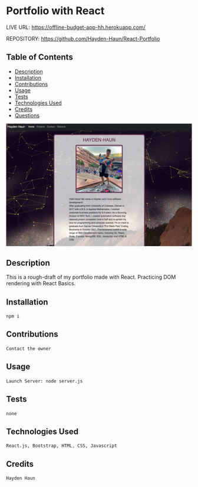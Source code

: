 # Portfolio with React

LIVE URL: https://offline-budget-app-hh.herokuapp.com/

REPOSITORY: https://github.com/Hayden-Haun/React-Portfolio

## Table of Contents

- [Description](#description)
- [Installation](#installation)
- [Contributions](#contributions)
- [Usage](#usage)
- [Tests](#tests)
- [Technologies Used](#Technologies)
- [Credits](#credits)
- [Questions](#questions)

![Screenshot](public/assets/images/screenshot-react.png "SCREENSHOT")

## Description

This is a rough-draft of my portfolio made with React. Practicing DOM rendering with React Basics.

## Installation

    npm i

## Contributions

    Contact the owner

## Usage

    Launch Server: node server.js

## Tests

    none

## Technologies Used

    React.js, Bootstrap, HTML, CSS, Javascript

## Credits

    Hayden Haun
